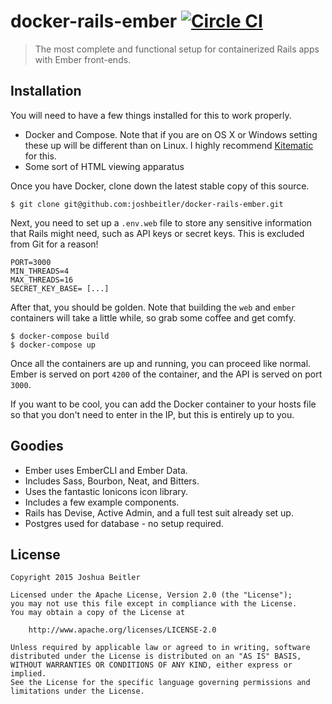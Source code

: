 # docker-rails-ember [![Circle CI](https://circleci.com/gh/joshbeitler/docker-rails-ember.svg?style=svg)](https://circleci.com/gh/joshbeitler/docker-rails-ember)

> The most complete and functional setup for containerized Rails apps with
Ember front-ends.

## Installation

You will need to have a few things installed for this to work properly.

- Docker and Compose. Note that if you are on OS X or Windows setting these up
will be different than on Linux. I highly recommend
[Kitematic](https://kitematic.com/) for this.
- Some sort of HTML viewing apparatus

Once you have Docker, clone down the latest stable copy of this source.

```shell
$ git clone git@github.com:joshbeitler/docker-rails-ember.git
```

Next, you need to set up a `.env.web` file to store any sensitive information
that Rails might need, such as API keys or secret keys. This is excluded from
Git for a reason!

```
PORT=3000
MIN_THREADS=4
MAX_THREADS=16
SECRET_KEY_BASE= [...]
```

After that, you should be golden. Note that building the `web` and `ember`
containers will take a little while, so grab some coffee and get comfy.

```shell
$ docker-compose build
$ docker-compose up
```

Once all the containers are up and running, you can proceed like normal. Ember
is served on port `4200` of the container, and the API is served on port `3000`.

If you want to be cool, you can add the Docker container to your hosts file so
that you don't need to enter in the IP, but this is entirely up to you.

## Goodies

- Ember uses EmberCLI and Ember Data.
- Includes Sass, Bourbon, Neat, and Bitters.
- Uses the fantastic Ionicons icon library.
- Includes a few example components.
- Rails has Devise, Active Admin, and a full test suit already set up.
- Postgres used for database - no setup required.

## License

```
Copyright 2015 Joshua Beitler

Licensed under the Apache License, Version 2.0 (the "License");
you may not use this file except in compliance with the License.
You may obtain a copy of the License at

    http://www.apache.org/licenses/LICENSE-2.0

Unless required by applicable law or agreed to in writing, software
distributed under the License is distributed on an "AS IS" BASIS,
WITHOUT WARRANTIES OR CONDITIONS OF ANY KIND, either express or implied.
See the License for the specific language governing permissions and
limitations under the License.
```
